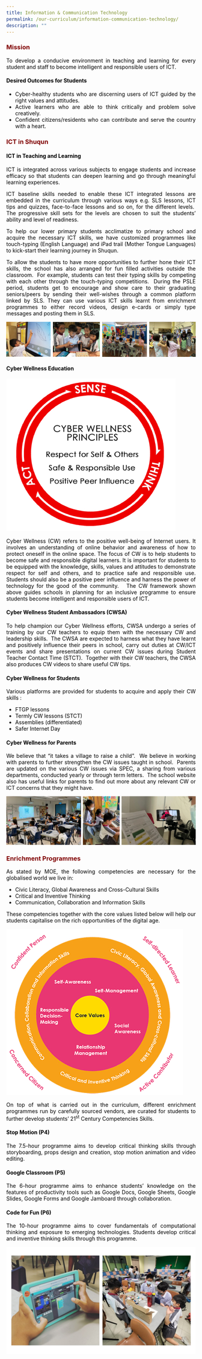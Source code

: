 ```yaml
---
title: Information & Communication Technology
permalink: /our-curriculum/information-communication-technology/
description: ""
---
```

<h3 style="text-align: justify;"><strong><span style="color: #800000;">Mission</span></strong></h3>

<p style="text-align: justify;"><span style="color: #000000;">To develop a conducive environment in teaching and learning for every student and staff to become intelligent and responsible users of ICT.</span></p>
<h4 style="text-align: justify;"><span style="color: #000000;"><strong>Desired Outcomes for Students</strong></span></h4>
<ul style="text-align: justify;">
<li><span style="color: #000000;">Cyber-healthy students who are discerning users of ICT guided by the right values and attitudes.</span></li>
<li><span style="color: #000000;">Active learners who are able to think critically and problem solve creatively.</span></li>
<li><span style="color: #000000;">Confident citizens/residents who can contribute and serve the country with a heart.</span></li>
</ul>
<h3 style="text-align: justify;"><strong><span style="color: #800000;">ICT in Shuqun</span></strong></h3>

<h4 style="text-align: justify;"><span style="color: #000000;"><strong>ICT in Teaching and Learning</strong></span></h4>
<p style="text-align: justify;"><span style="color: #000000;">ICT is integrated across various subjects to engage students and increase efficacy so that students can deepen learning and go through meaningful learning experiences.&nbsp;&nbsp;&nbsp;&nbsp;</span></p>
<p style="text-align: justify;"><span style="color: #000000;">ICT baseline skills needed to enable these ICT integrated lessons are embedded in the curriculum through various ways e.g. SLS lessons, ICT tips and quizzes, face-to-face lessons and so on, for the different levels.&nbsp; The progressive skill sets for the levels are chosen to suit the students&rsquo; ability and level of readiness.&nbsp;&nbsp;</span></p>
<p style="text-align: justify;"><span style="color: #000000;">To help our lower primary students acclimatize to primary school and acquire the necessary ICT skills, we have customized programmes like touch-typing (English Language) and iPad trail (Mother Tongue Languages) to kick-start their learning journey in Shuqun.</span></p>
<p style="text-align: justify;"><span style="color: #000000;">To allow the students to have more opportunities to further hone their ICT skills, the school has also arranged for fun filled activities outside the classroom.&nbsp; For example, students can test their typing skills by competing with each other through the touch-typing competitions.&nbsp; During the PSLE period, students get to encourage and show care to their graduating seniors/peers by sending their well-wishes through a common platform linked by SLS. They can use various ICT skills learnt from enrichment programmes to either record videos, design e-cards or simply type messages and posting them in SLS.</span></p>

![](/images/ICT003.jpg)
<h4 style="text-align: justify;"><span style="color: #000000;"><strong>Cyber Wellness Education</strong></span></h4>

![](/images/CyberWellness%201.jpg)

<p style="text-align: justify;"><span style="color: #000000;">Cyber Wellness (CW) refers to the positive well-being of Internet users. It involves an understanding of online behavior and awareness of how to protect oneself in the online space. The focus of CW is to help students to become safe and responsible digital learners. It is important for students to be equipped with the knowledge, skills, values and attitudes to demonstrate respect for self and others, and to practice safe and responsible use. Students should also be a positive peer influence and harness the power of technology for the good of the community.&nbsp; &nbsp;The CW framework shown above guides schools in planning for an inclusive programme to ensure students become intelligent and responsible users of ICT.&nbsp;</span></p>
<h4 style="text-align: justify;"><span style="color: #000000;"><strong>Cyber Wellness Student Ambassadors (CWSA)</strong></span></h4>
<p style="text-align: justify;"><span style="color: #000000;">To help champion our Cyber Wellness efforts, CWSA undergo a series of training by our CW teachers to equip them with the necessary CW and leadership skills.&nbsp; The CWSA are expected to harness what they have learnt and positively influence their peers in school, carry out duties at CW/ICT events and share presentations on current CW issues during Student Teacher Contact Time (STCT).&nbsp; Together with their CW teachers, the CWSA also produces CW videos to share useful CW tips.&nbsp; &nbsp;&nbsp;&nbsp;&nbsp;&nbsp;&nbsp;</span></p>
<h4 style="text-align: justify;"><span style="color: #000000;"><strong>Cyber Wellness for Students</strong></span></h4>
<p style="text-align: justify;"><span style="color: #000000;">Various platforms are provided for students to acquire and apply their CW skills :</span></p>
<ul style="text-align: justify;">
<li><span style="color: #000000;">FTGP lessons</span></li>
<li><span style="color: #000000;">Termly CW lessons (STCT)</span></li>
<li><span style="color: #000000;">Assemblies (differentiated)</span></li>
<li><span style="color: #000000;">Safer Internet Day</span></li>
</ul>
<h4 style="text-align: justify;"><span style="color: #000000;"><strong>Cyber Wellness for Parents</strong></span></h4>
<p style="text-align: justify;"><span style="color: #000000;">We believe that &ldquo;it takes a village to raise a child&rdquo;.&nbsp; We believe in working with parents to further strengthen the CW issues taught in school.&nbsp; Parents are updated on the various CW issues via SPEC, a sharing from various departments, conducted yearly or through term letters.&nbsp; The school website also has useful links for parents to find out more about any relevant CW or ICT concerns that they might have.</span></p>

![](/images/ICT002.jpg)

<h3 style="text-align: justify;"><strong><span style="color: #800000;">Enrichment Programmes</span></strong></h3>

<p style="text-align: justify;"><span style="color: #000000;">As stated by MOE, the following competencies are necessary for the globalised world we live in:</span></p>
<ul style="text-align: justify;">
<li><span style="color: #000000;">Civic Literacy, Global Awareness and Cross-Cultural Skills</span></li>
<li><span style="color: #000000;">Critical and Inventive Thinking</span></li>
<li><span style="color: #000000;">Communication, Collaboration and Information Skills</span></li>
</ul>
<p style="text-align: justify;"><span style="color: #000000;">These competencies together with the core values listed below will help our students capitalise on the rich opportunities of the digital age.</span></p>

![](/images/ICT04%20(1).jpg)

<p style="text-align: justify;"><span style="color: #000000;">On top of what is carried out in the curriculum, different enrichment programmes run by carefully sourced vendors, are curated for students to further develop students&rsquo; 21<sup>st</sup> Century Competencies Skills.&nbsp;</span></p>
<h4 style="text-align: justify;"><span style="color: #000000;"><strong>Stop Motion (P4)</strong></span></h4>
<p style="text-align: justify;"><span style="color: #000000;">The 7.5-hour programme aims to develop critical thinking skills through storyboarding, props design and creation, stop motion animation and video editing.&nbsp;</span></p>
<h4 style="text-align: justify;"><span style="color: #000000;"><strong>Google Classroom (P5)</strong></span></h4>
<p style="text-align: justify;"><span style="color: #000000;">The 6-hour programme aims to enhance students&rsquo; knowledge on the features of productivity tools such as Google Docs, Google Sheets, Google Slides, Google Forms and Google Jamboard through collaboration.</span></p>
<h4 style="text-align: justify;"><span style="color: #000000;"><strong>Code for Fun (P6)</strong></span></h4>
<p style="text-align: justify;"><span style="color: #000000;">The 10-hour programme aims to cover fundamentals of computational thinking and exposure to emerging technologies. Students develop critical and inventive thinking skills through this programme.</span></p>

![](/images/ICT006.jpg)